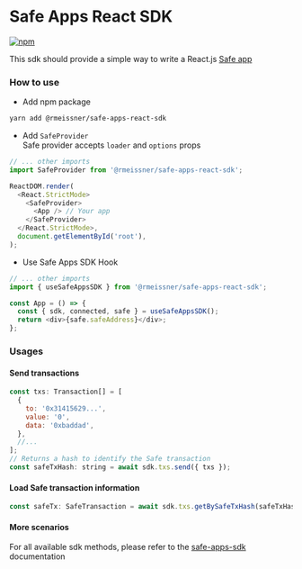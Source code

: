 # Safe Apps React SDK

[![npm](https://img.shields.io/npm/v/@rmeissner/safe-apps-react-sdk)](https://www.npmjs.com/package/@rmeissner/safe-apps-react-sdk)

This sdk should provide a simple way to write a React.js [Safe app](https://docs.gnosis.io/safe/docs/sdks_safe_apps/)

### How to use

- Add npm package

```bash
yarn add @rmeissner/safe-apps-react-sdk
```

- Add `SafeProvider`  
  Safe provider accepts `loader` and `options` props

```js
// ... other imports
import SafeProvider from '@rmeissner/safe-apps-react-sdk';

ReactDOM.render(
  <React.StrictMode>
    <SafeProvider>
      <App /> // Your app
    </SafeProvider>
  </React.StrictMode>,
  document.getElementById('root'),
);
```

- Use Safe Apps SDK Hook

```js
// ... other imports
import { useSafeAppsSDK } from '@rmeissner/safe-apps-react-sdk';

const App = () => {
  const { sdk, connected, safe } = useSafeAppsSDK();
  return <div>{safe.safeAddress}</div>;
};
```

### Usages

#### Send transactions

```js
const txs: Transaction[] = [
  {
    to: '0x31415629...',
    value: '0',
    data: '0xbaddad',
  },
  //...
];
// Returns a hash to identify the Safe transaction
const safeTxHash: string = await sdk.txs.send({ txs });
```

#### Load Safe transaction information

```js
const safeTx: SafeTransaction = await sdk.txs.getBySafeTxHash(safeTxHash);
```

#### More scenarios

For all available sdk methods, please refer to the [safe-apps-sdk](https://github.com/gnosis/safe-apps-sdk/tree/master/packages/safe-apps-sdk) documentation
